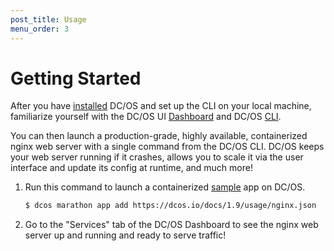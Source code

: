 ```yaml
---
post_title: Usage
menu_order: 3
---
```


# Getting Started
After you have [installed](/docs/1.9/administration/installing/) DC/OS and set up the CLI on your local machine, familiarize yourself with the DC/OS UI [Dashboard](/docs/1.9/usage/webinterface/) and DC/OS [CLI](/docs/1.9/usage/cli/).

You can then launch a production-grade, highly available, containerized nginx web server with a single command from the DC/OS CLI. DC/OS keeps your web server running if it crashes, allows you to scale it via the user interface and update its config at runtime, and much more!

1.  Run this command to launch a containerized [sample](https://dcos.io/docs/1.9/usage/nginx.json) app on DC/OS.

    ```bash
    $ dcos marathon app add https://dcos.io/docs/1.9/usage/nginx.json
    ```

1.  Go to the "Services" tab of the DC/OS Dashboard to see the nginx web server up and running and ready to serve traffic!



